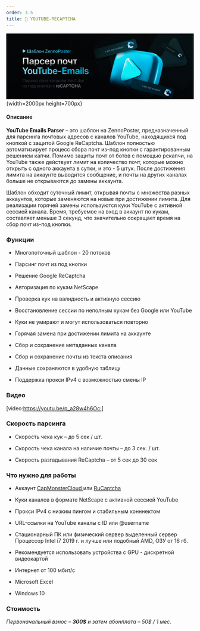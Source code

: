 ```yaml
---
order: 3.5
title: 🩵 YOUTUBE-RECAPTCHA
---
```


![](./youtube-recaptcha.png "youtube-recaptcha | парсер почт ютуб из под кнопки"){width=2000px height=700px}

#### Описание

**YouTube Emails Parser** – это шаблон на ZennoPoster, предназначенный для парсинга почтовых адресов с каналов YouTube, находящихся под кнопкой с защитой Google ReCaptcha. Шаблон полностью автоматизирует процесс сбора почт из-под кнопки с гарантированным решением капчи. Помимо защиты почт от ботов с помощью рекапчи, на YouTube также действует лимит на количество почт, которые можно открыть с одного аккаунта в сутки, и это - 5 штук. После достижения лимита на аккаунте выводится сообщение, и почты на других каналах больше не открываются до замены аккаунта.

Шаблон обходит суточный лимит, открывая почты с множества разных аккаунтов, которые заменяются на новые при достижении лимита. Для реализации горячей замены используются куки YouTube с активной сессией канала. Время, требуемое на вход в аккаунт по кукам, составляет меньше 3 секунд, что значительно сокращает время на сбор почт из-под кнопки.

### **Функции**

-  Многопоточный шаблон - 20 потоков

-  Парсинг почт из под кнопки

-  Решение Google ReCaptcha

-  Авторизация по кукам NetScape

-  Проверка кук на валидность и активную сессию

-  Восстановление сессии по неполным кукам без Google или YouTube

-  Куки не умирают и могут использоваться повторно

-  Горячая замена при достижении лимита на аккаунте

-  Сбор и сохранение метаданных канала

-  Сбор и сохранение почты из текста описания

-  Данные сохраняются в удобную таблицу

-  Поддержка прокси IPv4 с возможностью смены IP

### **Видео**

[video:https://youtu.be/p_a28w4h6Oc:]

### **Скорость парсинга**

-  Скорость чека кук – до 5 сек / шт.

-  Скорость чека канала на наличие почты – до 3 сек. / шт.

-  Скорость разгадывания ReCaptcha – от 5 сек до 30 сек

### **Что нужно для работы**

-  Аккаунт [CapMonsterCloud ](https://capmonster.cloud/)или [RuCaptcha](https://rucaptcha.com/)

-  Куки каналов в формате NetScape с активной сессией YouTube

-  Прокси IPv4 с низким пингом и стабильным конннектом

-  URL-ссылки на YouTube каналы с ID или @username

-  Стационарный ПК или физический сервер выделенный сервер Процессор Intel i7 2019 г. и лучше или подобный AMD, ОЗУ от 16 гб.

-  Рекомендуется использовать устройства с GPU - дискретной видеокартой

-  Интернет от 100 мбит/с

-  Microsoft Excel

-  Windows 10

### **Стоимость**

*Первоначальный взнос – **300\$** и затем абонплата – 50\$ / 1 мес.*
